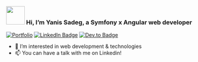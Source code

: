 ###  <img src="https://user-images.githubusercontent.com/10260230/93533501-53aa0d80-f943-11ea-90d1-e6e70eca2e29.gif" width="50"> Hi, I’m Yanis Sadeg, a Symfony x Angular web developer

[![Portfolio](https://img.shields.io/badge/Portfolio-%23000000.svg?style=for-the-badge&logo=firefox&logoColor=#FF7139)](https://yanis-sadeg.fr/)
[![LinkedIn Badge](https://img.shields.io/badge/My-LinkedIn-blue)](https://www.linkedin.com/in/yanis-sadeg/)
[![Dev.to Badge](https://img.shields.io/badge/dev.to-0A0A0A?style=for-the-badge&logo=dev.to&logoColor=white)](https://dev.to/lunok)

- 👀 I’m interested in web development & technologies
- 📫 You can have a talk with me on Linkedin!

<!---
Lunok/Lunok is a ✨ special ✨ repository because its `README.md` (this file) appears on your GitHub profile.
You can click the Preview link to take a look at your changes.
--->
